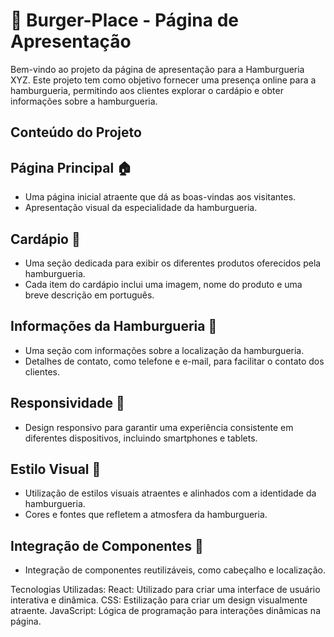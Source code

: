 <!-- README.md -->

# 🍔 Burger-Place - Página de Apresentação

Bem-vindo ao projeto da página de apresentação para a Hamburgueria XYZ. Este projeto tem como objetivo fornecer uma presença online para a hamburgueria, permitindo aos clientes explorar o cardápio e obter informações sobre a hamburgueria.

## Conteúdo do Projeto

### <h2>Página Principal 🏠</h2>

- Uma página inicial atraente que dá as boas-vindas aos visitantes.
- Apresentação visual da especialidade da hamburgueria.

### <h2>Cardápio 📜</h2>

- Uma seção dedicada para exibir os diferentes produtos oferecidos pela hamburgueria.
- Cada item do cardápio inclui uma imagem, nome do produto e uma breve descrição em português.

### <h2>Informações da Hamburgueria 📍</h2>

- Uma seção com informações sobre a localização da hamburgueria.
- Detalhes de contato, como telefone e e-mail, para facilitar o contato dos clientes.

### <h2>Responsividade 📱</h2>

- Design responsivo para garantir uma experiência consistente em diferentes dispositivos, incluindo smartphones e tablets.

### <h2>Estilo Visual 🎨</h2>

- Utilização de estilos visuais atraentes e alinhados com a identidade da hamburgueria.
- Cores e fontes que refletem a atmosfera da hamburgueria.

### <h2>Integração de Componentes 🧩</h2>

- Integração de componentes reutilizáveis, como cabeçalho e localização.

Tecnologias Utilizadas:
React: Utilizado para criar uma interface de usuário interativa e dinâmica.
CSS: Estilização para criar um design visualmente atraente.
JavaScript: Lógica de programação para interações dinâmicas na página.